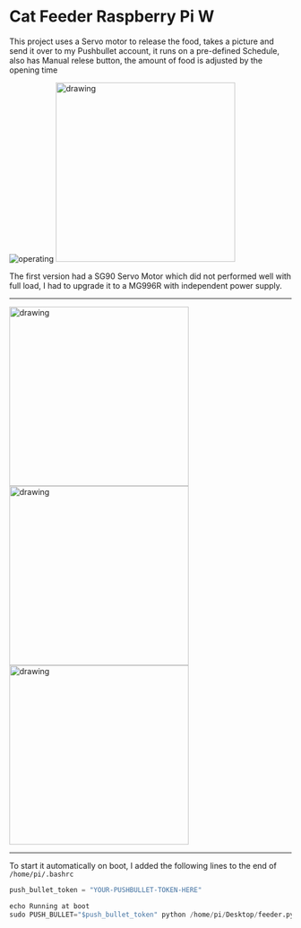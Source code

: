 # Cat Feeder Raspberry Pi W

This project uses a Servo motor to release the food, takes a picture and send it over to my Pushbullet account, it runs on a pre-defined Schedule, also has Manual relese button, the amount of food is adjusted by the opening time

![operating](https://user-images.githubusercontent.com/24723/128587800-42998588-a0e9-42b3-a32b-a37479aa53d4.gif)
<img src="https://user-images.githubusercontent.com/24723/128587874-78ab8928-73b7-4b73-9cdb-705764648c58.jpg" alt="drawing" width="320"/>


The first version had a SG90 Servo Motor which did not performed well with full load, I had to upgrade it to a MG996R with independent power supply.


----------------------------------------------------------------------------------------------------------------

<img src="https://user-images.githubusercontent.com/24723/128587860-e4c27864-7290-4f21-9178-2ce7a89d9cc0.jpg" alt="drawing" width="320" align="left"/>
<img src="https://user-images.githubusercontent.com/24723/128587850-9db1cd02-26af-41cf-a092-f5a051f0179c.gif" alt="drawing" width="320" align="left"/>
<img src="https://user-images.githubusercontent.com/24723/128587868-6d0b0829-2939-4250-b223-4c0307e3e458.jpg" alt="drawing" width="320"/>

----------------------------------------------------------------------------------------------------------------


To start it automatically on boot, I added the following lines to the end of `/home/pi/.bashrc`

```Python
push_bullet_token = "YOUR-PUSHBULLET-TOKEN-HERE"

echo Running at boot
sudo PUSH_BULLET="$push_bullet_token" python /home/pi/Desktop/feeder.py
```

